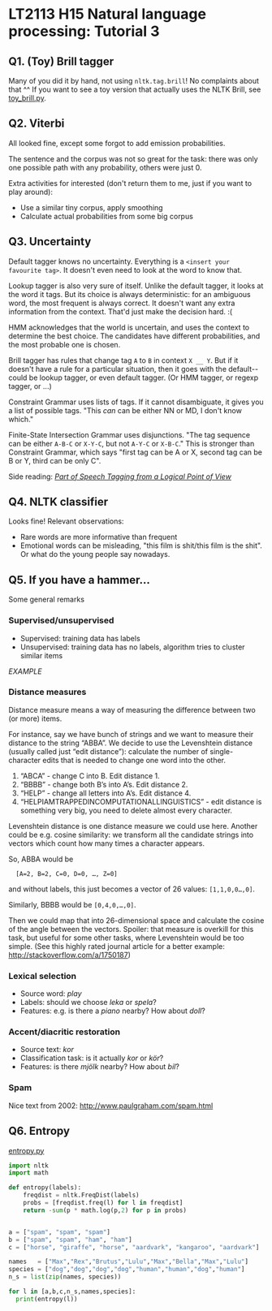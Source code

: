 # LT2113 H15 Natural language processing: Tutorial 3

## Q1. (Toy) Brill tagger

Many of you did it by hand, not using `nltk.tag.brill`! No complaints about that ^^
If you want to see a toy version that actually uses the NLTK Brill, see [toy_brill.py](https://github.com/inariksit/NLP_course/blob/master/Tutorial3/toy_brill.py).


## Q2. Viterbi

All looked fine, except some forgot to add emission probabilities.

The sentence and the corpus was not so great for the task: there was only one possible path with any probability, others were just 0. 

Extra activities for interested (don't return them to me, just if you want to play around): 
 * Use a similar tiny corpus, apply smoothing
 * Calculate actual probabilities from some big corpus


## Q3. Uncertainty

Default tagger knows no uncertainty. Everything is a `<insert your favourite tag>`. It doesn't even need to look at the word to know that.

Lookup tagger is also very sure of itself. Unlike the default tagger, it looks at the word it tags. But its choice is always deterministic: for an ambiguous word, the most frequent is always correct. It doesn't want any extra information from the context. That'd just make the decision hard. :(

HMM acknowledges that the world is uncertain, and uses the context to determine the best choice. The candidates have different probabilities, and the most probable one is chosen.

Brill tagger has rules that change tag `A` to `B` in context `X __ Y`. But if it doesn't have a rule for a particular situation, then it goes with the default--could be lookup tagger, or even default tagger. (Or HMM tagger, or regexp tagger, or ...)

Constraint Grammar uses lists of tags. If it cannot disambiguate, it gives you a list of possible tags. "This *can* can be either NN or MD, I don't know which."

Finite-State Intersection Grammar uses disjunctions. "The tag sequence can be either `A-B-C` or `X-Y-C`, but not `A-Y-C` or `X-B-C`." This is stronger than Constraint Grammar, which says "first tag can be A or X, second tag can be B or Y, third can be only C".

Side reading: [*Part of Speech Tagging from a Logical Point of View*](http://www.ling.gu.se/~lager/Mutbl/Papers/lager_nivre.pdf)


## Q4. NLTK classifier

Looks fine! Relevant observations: 

* Rare words are more informative than frequent
* Emotional words can be misleading, "this film is shit/this film is the shit". Or what do the young people say nowadays.


## Q5. If you have a hammer...

Some general remarks

### Supervised/unsupervised

* Supervised: training data has labels
* Unsupervised: training data has no labels, algorithm tries to cluster similar items

*EXAMPLE*

### Distance measures

Distance measure means a way of measuring the difference between two (or more) items.

For instance, say we have bunch of strings and we want to measure their distance to the string “ABBA”. We decide to use the Levenshtein distance (usually called just “edit distance”): calculate the number of  single-character edits that is needed to change one word into the other.

1. “ABCA” - change C into B. Edit distance 1.
2. “BBBB” - change both B’s into A’s. Edit distance 2.
3. “HELP” - change all letters into A’s. Edit distance 4.
4. “HELPIAMTRAPPEDINCOMPUTATIONALLINGUISTICS” - edit distance is something very big, you need to delete almost every character.

Levenshtein distance is one distance measure we could use here. Another could be e.g. cosine similarity: we transform all the candidate strings into vectors which count how many times a character appears. 

So, ABBA would be 

```
  [A=2, B=2, C=0, D=0, …, Z=0] 
```
and without labels, this just becomes a vector of 26 values: `[1,1,0,0…,0]`.

Similarly, BBBB would be `[0,4,0,…,0]`.

Then we could map that into 26-dimensional space and calculate the cosine of the angle between the vectors. Spoiler: that measure is overkill for this task, but useful for some other tasks, where Levenshtein would be too simple.
(See this highly rated journal article for a better example: http://stackoverflow.com/a/1750187)

### Lexical selection

* Source word: *play*
* Labels: should we choose *leka* or *spela*?
* Features: e.g. is there a *piano* nearby? How about *doll*?

### Accent/diacritic restoration

* Source text: *kor*
* Classification task: is it actually *kor* or *kör*?
* Features: is there *mjölk* nearby? How about *bil*?

### Spam

Nice text from 2002: http://www.paulgraham.com/spam.html


## Q6. Entropy
[entropy.py](https://github.com/inariksit/NLP_course/blob/master/Tutorial3/entropy.py)

```python
import nltk
import math

def entropy(labels):
    freqdist = nltk.FreqDist(labels)
    probs = [freqdist.freq(l) for l in freqdist]
    return -sum(p * math.log(p,2) for p in probs)


a = ["spam", "spam", "spam"]
b = ["spam", "spam", "ham", "ham"]
c = ["horse", "giraffe", "horse", "aardvark", "kangaroo", "aardvark"]

names   = ["Max","Rex","Brutus","Lulu","Max","Bella","Max","Lulu"]
species = ["dog","dog","dog","dog","human","human","dog","human"]
n_s = list(zip(names, species))

for l in [a,b,c,n_s,names,species]:
  print(entropy(l))
```
